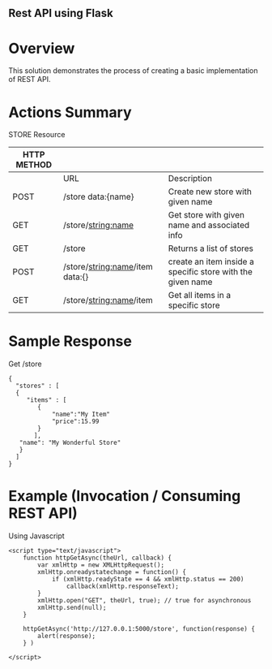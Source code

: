 ## Rest API using Flask 

# Overview

This solution demonstrates the process of creating a basic implementation of REST API. 

# Actions Summary

STORE Resource


| HTTP METHOD |                        |                                                                      |
|-------------|------------------------|----------------------------------------------------------------------|
|             | URL                    | Description                                                          |
| POST        | /store data:{name}     | Create new store with given name                                     |
| GET         | /store/<string:name>   | Get store with given name and associated info                        |
| GET         | /store                 | Returns a list of stores                                             |
| POST        | /store/<string:name>/item data:{} | create an item inside a specific store with the given name|
| GET         | /store/<string:name>/item | Get all items in a specific store                                 |


# Sample Response 

Get /store

```
{ 
  "stores" : [
  {   
     "items" : [
        { 
            "name":"My Item"
            "price":15.99
        }
       ],
   "name": "My Wonderful Store"
   }
  ]
}
```
# Example (Invocation / Consuming REST API)

Using Javascript

```
<script type="text/javascript">
    function httpGetAsync(theUrl, callback) {
        var xmlHttp = new XMLHttpRequest();
        xmlHttp.onreadystatechange = function() {
            if (xmlHttp.readyState == 4 && xmlHttp.status == 200)
                callback(xmlHttp.responseText);
        }
        xmlHttp.open("GET", theUrl, true); // true for asynchronous
        xmlHttp.send(null);
    }

    httpGetAsync('http://127.0.0.1:5000/store', function(response) {
        alert(response);
    } )

</script>
```



